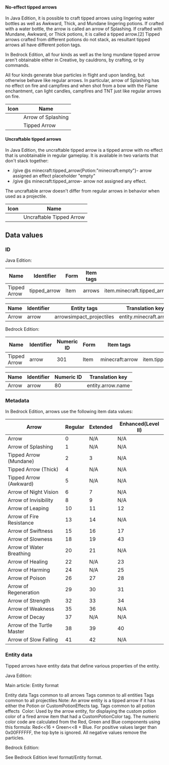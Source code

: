 #### No-effect tipped arrows
In Java Edition, it is possible to craft tipped arrows using lingering water bottles as well as Awkward, Thick, and Mundane lingering potions. If crafted with a water bottle, the arrow is called an arrow of Splashing. If crafted with Mundane, Awkward, or Thick potions, it is called a tipped arrow.[2] Tipped arrows crafted from different potions do not stack, as resultant tipped arrows all have different potion tags.

In Bedrock Edition, all four kinds as well as the long mundane tipped arrow aren't obtainable either in Creative, by cauldrons, by crafting, or by commands.

All four kinds generate blue particles in flight and upon landing, but otherwise behave like regular arrows. In particular, arrow of Splashing has no effect on fire and campfires and when shot from a bow with the Flame enchantment, can light candles, campfires and TNT just like regular arrows on fire. 

| Icon | Name               |
|------|--------------------|
|      | Arrow of Splashing |
|      | Tipped Arrow       |

#### Uncraftable tipped arrows
In Java Edition, the uncraftable tipped arrow is a tipped arrow with no effect that is unobtainable in regular gameplay. It is available in two variants that don't stack together:

- /give @s minecraft:tipped_arrow{Potion:"minecraft:empty"}- arrow assigned an effect placeholder "empty"
- /give @s minecraft:tipped_arrow- arrow not assigned any effect.

The uncraftable arrow doesn't differ from regular arrows in behavior when used as a projectile.

| Icon | Name                     |
|------|--------------------------|
|      | Uncraftable Tipped Arrow |

## Data values
### ID
Java Edition:

| Name         | Identifier   | Form | Item tags | Translation key                                                                                                                                                                                                                                                                                                                                                                                                                                                                                                                                                                                                                                                                                                                                                                                                                                                                                                                                                                                                                 |
|--------------|--------------|------|-----------|---------------------------------------------------------------------------------------------------------------------------------------------------------------------------------------------------------------------------------------------------------------------------------------------------------------------------------------------------------------------------------------------------------------------------------------------------------------------------------------------------------------------------------------------------------------------------------------------------------------------------------------------------------------------------------------------------------------------------------------------------------------------------------------------------------------------------------------------------------------------------------------------------------------------------------------------------------------------------------------------------------------------------------|
| Tipped Arrow | tipped_arrow | Item | arrows    | item.minecraft.tipped_arrowitem.minecraft.tipped_arrow.effect.emptyitem.minecraft.tipped_arrow.effect.wateritem.minecraft.tipped_arrow.effect.mundaneitem.minecraft.tipped_arrow.effect.thickitem.minecraft.tipped_arrow.effect.awkwarditem.minecraft.tipped_arrow.effect.night_visionitem.minecraft.tipped_arrow.effect.invisibilityitem.minecraft.tipped_arrow.effect.leapingitem.minecraft.tipped_arrow.effect.fire_resistanceitem.minecraft.tipped_arrow.effect.swiftnessitem.minecraft.tipped_arrow.effect.slownessitem.minecraft.tipped_arrow.effect.water_breathingitem.minecraft.tipped_arrow.effect.healingitem.minecraft.tipped_arrow.effect.harmingitem.minecraft.tipped_arrow.effect.poisonitem.minecraft.tipped_arrow.effect.regenerationitem.minecraft.tipped_arrow.effect.strengthitem.minecraft.tipped_arrow.effect.weaknessitem.minecraft.tipped_arrow.effect.levitationitem.minecraft.tipped_arrow.effect.luckitem.minecraft.tipped_arrow.effect.turtle_masteritem.minecraft.tipped_arrow.effect.slow_falling |

| Name  | Identifier | Entity tags              | Translation key        |
|-------|------------|--------------------------|------------------------|
| Arrow | arrow      | arrowsimpact_projectiles | entity.minecraft.arrow |

Bedrock Edition:

| Name         | Identifier | Numeric ID | Form | Item tags       | Translation key                                                                                                                                                                                                                                                                                                                                                                                                                                                                                                                                                                                                      |
|--------------|------------|------------|------|-----------------|----------------------------------------------------------------------------------------------------------------------------------------------------------------------------------------------------------------------------------------------------------------------------------------------------------------------------------------------------------------------------------------------------------------------------------------------------------------------------------------------------------------------------------------------------------------------------------------------------------------------|
| Tipped Arrow | arrow      | 301        | Item | minecraft:arrow | item.tipped_arrow.nametipped_arrow.effect.watertipped_arrow.effect.mundanetipped_arrow.effect.thicktipped_arrow.effect.awkwardtipped_arrow.effect.nightVisiontipped_arrow.effect.invisibilitytipped_arrow.effect.jumptipped_arrow.effect.fireResistancetipped_arrow.effect.moveSpeedtipped_arrow.effect.moveSlowdowntipped_arrow.effect.waterBreathingtipped_arrow.effect.healtipped_arrow.effect.harmtipped_arrow.effect.poisontipped_arrow.effect.regenerationtipped_arrow.effect.damageBoosttipped_arrow.effect.weaknesstipped_arrow.effect.withertipped_arrow.effect.turtleMastertipped_arrow.effect.slowFalling |

| Name  | Identifier | Numeric ID | Translation key   |
|-------|------------|------------|-------------------|
| Arrow | arrow      | 80         | entity.arrow.name |

### Metadata
In Bedrock Edition, arrows use the following item data values:

| Arrow                      | Regular | Extended | Enhanced(Level II) |
|----------------------------|---------|----------|--------------------|
| Arrow                      | 0       | N/A      | N/A                |
| Arrow of Splashing         | 1       | N/A      | N/A                |
| Tipped Arrow (Mundane)     | 2       | 3        | N/A                |
| Tipped Arrow (Thick)       | 4       | N/A      | N/A                |
| Tipped Arrow (Awkward)     | 5       | N/A      | N/A                |
| Arrow of Night Vision      | 6       | 7        | N/A                |
| Arrow of Invisibility      | 8       | 9        | N/A                |
| Arrow of Leaping           | 10      | 11       | 12                 |
| Arrow of Fire Resistance   | 13      | 14       | N/A                |
| Arrow of Swiftness         | 15      | 16       | 17                 |
| Arrow of Slowness          | 18      | 19       | 43                 |
| Arrow of Water Breathing   | 20      | 21       | N/A                |
| Arrow of Healing           | 22      | N/A      | 23                 |
| Arrow of Harming           | 24      | N/A      | 25                 |
| Arrow of Poison            | 26      | 27       | 28                 |
| Arrow of Regeneration      | 29      | 30       | 31                 |
| Arrow of Strength          | 32      | 33       | 34                 |
| Arrow of Weakness          | 35      | 36       | N/A                |
| Arrow of Decay             | 37      | N/A      | N/A                |
| Arrow of the Turtle Master | 38      | 39       | 40                 |
| Arrow of Slow Falling      | 41      | 42       | N/A                |

### Entity data
Tipped arrows have entity data that define various properties of the entity.

Java Edition:

Main article: Entity format

 Entity data
Tags common to all arrows
Tags common to all entities
Tags common to all projectiles
Note: An arrow entity is a tipped arrow if it has either the Potion or CustomPotionEffects tag.
Tags common to all potion effects
 Color: Used by the arrow entity, for displaying the custom potion color of a fired arrow item that had a CustomPotionColor tag.  The numeric color code are calculated from the Red, Green and Blue components using this formula: Red<<16 + Green<<8 + Blue. For positive values larger than 0x00FFFFFF, the top byte is ignored. All negative values remove the particles.

Bedrock Edition:

See Bedrock Edition level format/Entity format.

